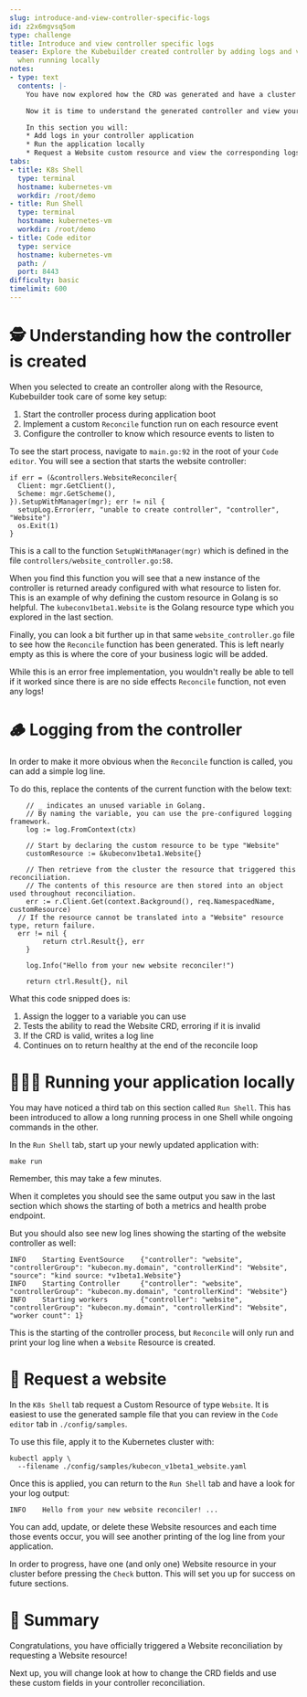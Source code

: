```yaml
---
slug: introduce-and-view-controller-specific-logs
id: z2x6mgvsq5om
type: challenge
title: Introduce and view controller specific logs
teaser: Explore the Kubebuilder created controller by adding logs and viewing them
  when running locally
notes:
- type: text
  contents: |-
    You have now explored how the CRD was generated and have a cluster that knows about your Website custom resources kind.

    Now it is time to understand the generated controller and view your application respond to a request for a Website custom resource.

    In this section you will:
    * Add logs in your controller application
    * Run the application locally
    * Request a Website custom resource and view the corresponding logs
tabs:
- title: K8s Shell
  type: terminal
  hostname: kubernetes-vm
  workdir: /root/demo
- title: Run Shell
  type: terminal
  hostname: kubernetes-vm
  workdir: /root/demo
- title: Code editor
  type: service
  hostname: kubernetes-vm
  path: /
  port: 8443
difficulty: basic
timelimit: 600
---
```


🕵️ Understanding how the controller is created
==============

When you selected to create an controller along with the Resource, Kubebuilder took care of some key setup:

1. Start the controller process during application boot
1. Implement a custom `Reconcile` function run on each resource event
1. Configure the controller to know which resource events to listen to

To see the start process, navigate to `main.go:92` in the root of your `Code editor`. You will see a section that starts the website controller:

```
if err = (&controllers.WebsiteReconciler{
  Client: mgr.GetClient(),
  Scheme: mgr.GetScheme(),
}).SetupWithManager(mgr); err != nil {
  setupLog.Error(err, "unable to create controller", "controller", "Website")
  os.Exit(1)
}
```

This is a call to the function `SetupWithManager(mgr)` which is defined in the file `controllers/website_controller.go:58`.

When you find this function you will see that a new instance of the controller is returned aready configured with what resource to listen for. This is an example of why defining the custom resource in Golang is so helpful. The `kubeconv1beta1.Website` is the Golang resource type which you explored in the last section.

Finally, you can look a bit further up in that same `website_controller.go` file to see how the `Reconcile` function has been generated. This is left nearly empty as this is where the core of your business logic will be added.

While this is an error free implementation, you wouldn't really be able to tell if it worked since there is are no side effects `Reconcile` function, not even any logs!

🪵 Logging from the controller
==============

In order to make it more obvious when the `Reconcile` function is called, you can add a simple log line.

To do this, replace the contents of the current function with the below text:

```
	// _ indicates an unused variable in Golang.
	// By naming the variable, you can use the pre-configured logging framework.
	log := log.FromContext(ctx)

	// Start by declaring the custom resource to be type "Website"
	customResource := &kubeconv1beta1.Website{}

	// Then retrieve from the cluster the resource that triggered this reconciliation.
	// The contents of this resource are then stored into an object used throughout reconciliation.
	err := r.Client.Get(context.Background(), req.NamespacedName, customResource)
  // If the resource cannot be translated into a "Website" resource type, return failure.
  err != nil {
		return ctrl.Result{}, err
	}

	log.Info("Hello from your new website reconciler!")

	return ctrl.Result{}, nil
```

What this code snipped does is:

1. Assign the logger to a variable you can use
1. Tests the ability to read the Website CRD, erroring if it is invalid
1. If the CRD is valid, writes a log line
1. Continues on to return healthy at the end of the reconcile loop


🏃🏿‍♀️ Running your application locally
==============

You may have noticed a third tab on this section called `Run Shell`. This has been introduced to allow a long running process in one Shell while ongoing commands in the other.

In the `Run Shell` tab, start up your newly updated application with:

```
make run
```

Remember, this may take a few minutes.

When it completes you should see the same output you saw in the last section which shows the starting of both a metrics and health probe endpoint.

But you should also see new log lines showing the starting of the website controller as well:

```
INFO    Starting EventSource    {"controller": "website", "controllerGroup": "kubecon.my.domain", "controllerKind": "Website", "source": "kind source: *v1beta1.Website"}
INFO    Starting Controller     {"controller": "website", "controllerGroup": "kubecon.my.domain", "controllerKind": "Website"}
INFO    Starting workers        {"controller": "website", "controllerGroup": "kubecon.my.domain", "controllerKind": "Website", "worker count": 1}
```

This is the starting of the controller process, but `Reconcile` will only run and print your log line when a `Website` Resource is created.

👀 Request a website
==============

In the `K8s Shell` tab request a Custom Resource of type `Website`. It is easiest to use the generated sample file that you can review in the `Code editor` tab in `./config/samples`.

To use this file, apply it to the Kubernetes cluster with:

```
kubectl apply \
  --filename ./config/samples/kubecon_v1beta1_website.yaml
```

Once this is applied, you can return to the `Run Shell` tab and have a look for your log output:

```
INFO    Hello from your new website reconciler! ...
```

You can add, update, or delete these Website resources and each time those events occur, you will see another printing of the log line from your application.

In order to progress, have one (and only one) Website resource in your cluster before pressing the `Check` button. This will set you up for success on future sections.

📕 Summary
==============

Congratulations, you have officially triggered a Website reconciliation by requesting a Website resource!

Next up, you will change look at how to change the CRD fields and use these custom fields in your controller reconciliation.
